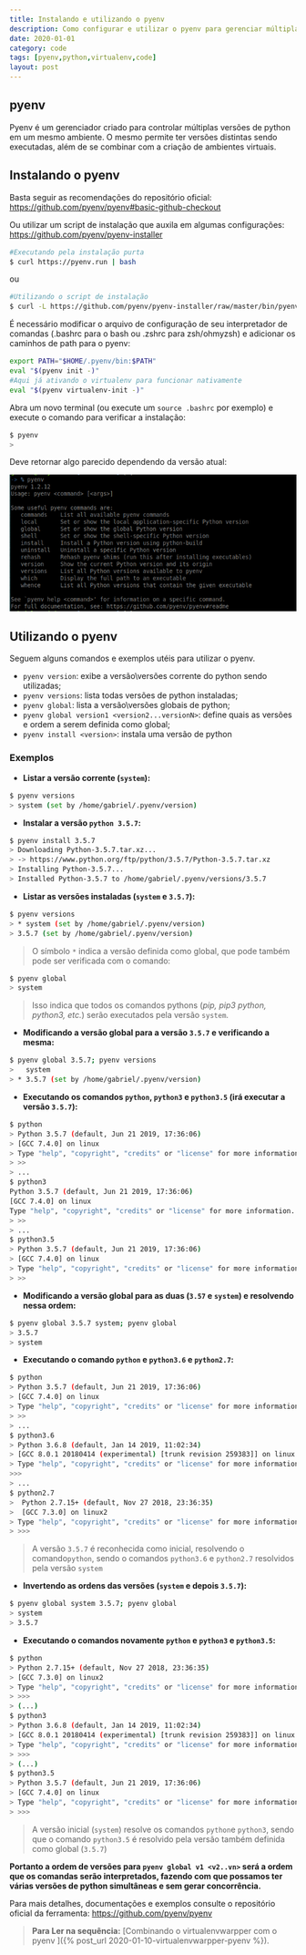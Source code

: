 ```yaml
---
title: Instalando e utilizando o pyenv 
description: Como configurar e utilizar o pyenv para gerenciar múltiplas instalações de python
date: 2020-01-01
category: code
tags: [pyenv,python,virtualenv,code]
layout: post
---
```

## pyenv

Pyenv é um gerenciador criado para controlar múltiplas versões de python em um mesmo ambiente.
O mesmo permite ter versões distintas sendo executadas, além de se combinar com a criação de ambientes virtuais.

## Instalando o pyenv

Basta seguir as recomendações do repositório oficial:
<https://github.com/pyenv/pyenv#basic-github-checkout>

Ou utilizar um script de instalação que auxila em algumas configurações:
<https://github.com/pyenv/pyenv-installer>

```bash
#Executando pela instalação purta
$ curl https://pyenv.run | bash
```

ou

```bash
#Utilizando o script de instalação
$ curl -L https://github.com/pyenv/pyenv-installer/raw/master/bin/pyenv-installer | bash
```

É necessário modificar o arquivo de configuração de seu interpretador de comandas (.bashrc para o bash ou .zshrc para zsh/ohmyzsh) e adicionar os caminhos de path para o pyenv:

```bash
export PATH="$HOME/.pyenv/bin:$PATH"
eval "$(pyenv init -)"
#Aqui já ativando o virtualenv para funcionar nativamente
eval "$(pyenv virtualenv-init -)"
```

Abra um novo terminal (ou execute um `source .bashrc` por exemplo) e execute o comando para verificar a instalação:

```bash
$ pyenv
>
```

Deve retornar algo parecido dependendo da versão atual:

![pyenvcmd](/assets/imgs/pyenv01.png)

## Utilizando o pyenv

Seguem alguns comandos e exemplos utéis para utilizar o pyenv.

* `pyenv version`: exibe a versão\versões corrente do python sendo utilizadas;
* `pyenv versions`: lista todas versões de python instaladas;
* `pyenv global`: lista a versão\versões globais de python;
* `pyenv global version1 <version2...versionN>`: define quais as versões e ordem a serem definida como global;
* `pyenv install <version>`: instala uma versão de python

### Exemplos

* **Listar a versão corrente (`system`):**

```bash
$ pyenv versions
> system (set by /home/gabriel/.pyenv/version)
```

* **Instalar a versão `python 3.5.7`:**

```bash
$ pyenv install 3.5.7
> Downloading Python-3.5.7.tar.xz...
> -> https://www.python.org/ftp/python/3.5.7/Python-3.5.7.tar.xz
> Installing Python-3.5.7...
> Installed Python-3.5.7 to /home/gabriel/.pyenv/versions/3.5.7
```

* **Listar as versões instaladas (`system` e `3.5.7`):**

```bash
$ pyenv versions
> * system (set by /home/gabriel/.pyenv/version)
> 3.5.7 (set by /home/gabriel/.pyenv/version)
```

> O símbolo `*` indica a versão definida como global, que pode também pode ser verificada com o comando:

``` bash
$ pyenv global
> system
```

> Isso indica que todos os comandos pythons (*pip, pip3 python, python3, etc.*) serão executados pela versão `system`.

* **Modificando a versão global para a versão `3.5.7` e verificando a mesma:**

```bash
$ pyenv global 3.5.7; pyenv versions
>   system
> * 3.5.7 (set by /home/gabriel/.pyenv/version)
```

* **Executando os comandos `python`, `python3` e `python3.5` (irá executar a versão `3.5.7`):**

```bash
$ python
> Python 3.5.7 (default, Jun 21 2019, 17:36:06)
> [GCC 7.4.0] on linux
> Type "help", "copyright", "credits" or "license" for more information.
> >>
> ...
$ python3
Python 3.5.7 (default, Jun 21 2019, 17:36:06)
[GCC 7.4.0] on linux
Type "help", "copyright", "credits" or "license" for more information.
> >>  
> ...
$ python3.5
> Python 3.5.7 (default, Jun 21 2019, 17:36:06)
> [GCC 7.4.0] on linux
> Type "help", "copyright", "credits" or "license" for more information.
> >>
```

* **Modificando a versão global para as duas (`3.57` e `system`) e resolvendo nessa ordem:**

```bash
$ pyenv global 3.5.7 system; pyenv global
> 3.5.7
> system
```

* **Executando o comando `python` e `python3.6` e `python2.7`:**

```bash
$ python
> Python 3.5.7 (default, Jun 21 2019, 17:36:06)
> [GCC 7.4.0] on linux
> Type "help", "copyright", "credits" or "license" for more information.
> >>
> ...
$ python3.6
> Python 3.6.8 (default, Jan 14 2019, 11:02:34)
> [GCC 8.0.1 20180414 (experimental) [trunk revision 259383]] on linux
> Type "help", "copyright", "credits" or "license" for more information.
>>>
> ...
$ python2.7
>  Python 2.7.15+ (default, Nov 27 2018, 23:36:35)
>  [GCC 7.3.0] on linux2
> Type "help", "copyright", "credits" or "license" for more information.
> >>>
```

> A versão `3.5.7` é reconhecida como inicial, resolvendo o comando`python`,
sendo o comandos `python3.6` e `python2.7` resolvidos pela versão `system`

* **Invertendo as ordens das versões (`system` e depois `3.5.7`):**

```bash
$ pyenv global system 3.5.7; pyenv global
> system
> 3.5.7
```

* **Executando o comandos novamente `python` e `python3` e `python3.5`:**

```bash
$ python
> Python 2.7.15+ (default, Nov 27 2018, 23:36:35)
> [GCC 7.3.0] on linux2
> Type "help", "copyright", "credits" or "license" for more information.
> >>>
> (...)
$ python3
> Python 3.6.8 (default, Jan 14 2019, 11:02:34)
> [GCC 8.0.1 20180414 (experimental) [trunk revision 259383]] on linux
> Type "help", "copyright", "credits" or "license" for more information.
> >>>
> (...)
$ python3.5
> Python 3.5.7 (default, Jun 21 2019, 17:36:06)
> [GCC 7.4.0] on linux
> Type "help", "copyright", "credits" or "license" for more information.>
> >>>
```

> A versão inicial (`system`) resolve os comandos `python`e `python3`, sendo que o comando `python3.5` é resolvido pela versão também definida como global (`3.5.7`)

**Portanto a ordem de versões para `pyenv global v1 <v2..vn>` será a ordem que os comandas serão interpretados, fazendo com que possamos ter várias versões de python simultâneas e sem gerar concorrência.**

Para mais detalhes, documentações e exemplos consulte o repositório oficial da ferramenta: <https://github.com/pyenv/pyenv>

> **Para Ler na sequência:** [Combinando o virtualenvwarpper com o pyenv ]({% post_url 2020-01-10-virtualenvwarpper-pyenv %}).

